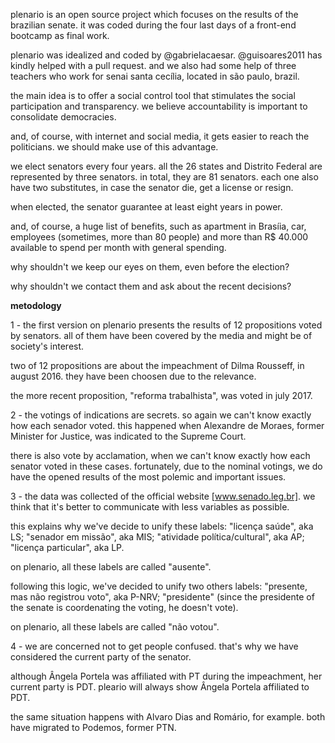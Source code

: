 plenario is an open source project which focuses on the results of the brazilian senate.
it was coded during the four last days of a front-end bootcamp as final work. 

plenario was idealized and coded by @gabrielacaesar.
@guisoares2011 has kindly helped with a pull request.
and we also had some help of three teachers who work for senai santa cecília, located in são paulo, brazil.

the main idea is to offer a social control tool that stimulates the social participation and transparency. 
we believe accountability is important to consolidate democracies.

and, of course, with internet and social media, it gets easier to reach the politicians. 
we should make use of this advantage.

we elect senators every four years. all the 26 states and Distrito Federal are represented by three senators.
in total, they are 81 senators. each one also have two substitutes, in case the senator die, get a license or resign.

when elected, the senator guarantee at least eight years in power. 

and, of course, a huge list of benefits, such as apartment in Brasíia, car, employees (sometimes, more than 80 people) and more than R$ 40.000 available to spend per month with general spending. 

why shouldn't we keep our eyes on them, even before the election?

why shouldn't we contact them and ask about the recent decisions?


<b>metodology</b></p>
1 - the first version on plenario presents the results of 12 propositions voted by senators. 
all of them have been covered by the media and might be of society's interest.

two of 12 propositions are about the impeachment of Dilma Rousseff, in august 2016. 
they have been choosen due to the relevance.

the more recent proposition, "reforma trabalhista", was voted in july 2017.

2 - the votings of indications are secrets. so again we can't know exactly how each senador voted.
this happened when Alexandre de Moraes, former Minister for Justice, was indicated to the Supreme Court.

there is also vote by acclamation, when we can't know exactly how each senator voted in these cases.
fortunately, due to the nominal votings, we do have the opened results of the most polemic and important issues.

3 - the data was collected of the official website [www.senado.leg.br].
we think that it's better to communicate with less variables as possible. 

this explains why we've decide to unify these labels:
"licença saúde", aka LS;
"senador em missão", aka MIS;
"atividade política/cultural", aka AP;
"licença particular", aka LP.

on plenario, all these labels are called "ausente".

following this logic, we've decided to unify two others labels:
"presente, mas não registrou voto", aka P-NRV;
"presidente" (since the presidente of the senate is coordenating the voting, he doesn't vote).

on plenario, all these labels are called "não votou".

4 - we are concerned not to get people confused. that's why we have considered the current party of the senator. 

although Ângela Portela was affiliated with PT during the impeachment, her current party is PDT.
pleario will always show Ângela Portela affiliated to PDT. 

the same situation happens with Alvaro Dias and Romário, for example. 
both have migrated to Podemos, former PTN. 


